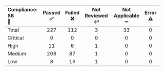 | Compliance: 66<br>:test_tube: | Passed<br>:white_check_mark: | Failed<br>:x: | Not Reviewed<br>:leftwards_arrow_with_hook: | Not Applicable<br>:heavy_minus_sign: | Error<br>:warning: |
| :---------------------------- | :--------------------------: | :-----------: | :-----------------------------------------: | :----------------------------------: | :----------------: |
| Total                         |             227              |      112      |                      3                      |                  33                  |         0          |
| Critical                      |              0               |       0       |                      0                      |                  0                   |         0          |
| High                          |              11              |       6       |                      1                      |                  0                   |         0          |
| Medium                        |             208              |      87       |                      1                      |                  0                   |         0          |
| Low                           |              8               |      19       |                      1                      |                  0                   |         0          |
